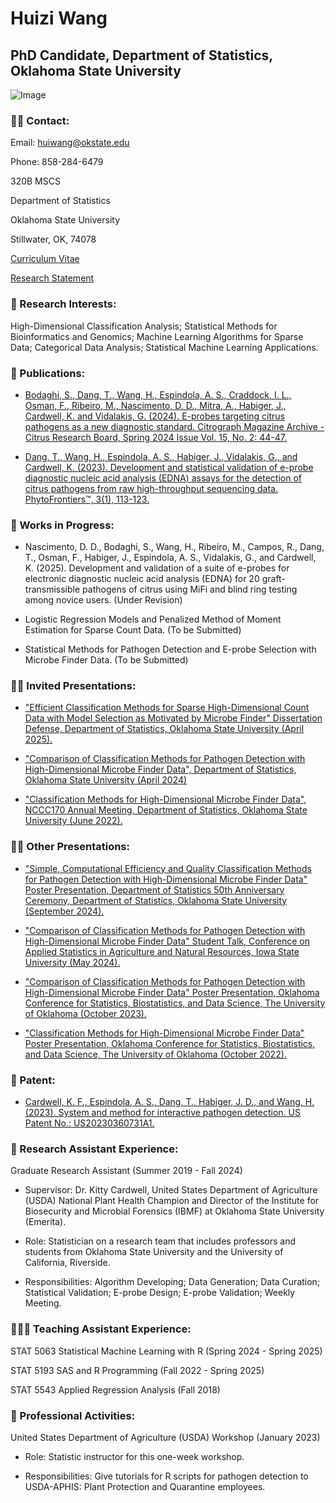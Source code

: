 # Huizi Wang 

## PhD Candidate, Department of Statistics, Oklahoma State University

![Image](https://github.com/user-attachments/assets/f7087c21-2cc8-4739-bb9b-7f74570139a3)

### 👩‍🎓 Contact:

Email: huiwang@okstate.edu

Phone: 858-284-6479

320B MSCS 

Department of Statistics

Oklahoma State University

Stillwater, OK, 74078

[Curriculum Vitae](https://github.com/user-attachments/files/20270045/Huizi_s_CV3.pdf)

[Research Statement](https://huiziwang.github.io/files/Research_Statement.pdf)

### 📝 Research Interests:

High-Dimensional Classification Analysis; Statistical Methods for Bioinformatics and Genomics; Machine Learning Algorithms for Sparse Data; Categorical Data Analysis; Statistical Machine Learning Applications.

### 📄 Publications:

- [Bodaghi, S., Dang, T., Wang, H., Espindola, A. S., Craddock, I. L., Osman, F., Ribeiro, M., Nascimento, D. D., Mitra, A., Habiger, J., Cardwell, K. and Vidalakis, G. (2024). E-probes targeting citrus pathogens as a new diagnostic standard. Citrograph Magazine Archive - Citrus Research Board, Spring 2024 Issue Vol. 15, No. 2: 44-47.](https://citrus-research-board-static.sfo2.digitaloceanspaces.com/citrograph/pdf/CRB-Citrograph-Mag-Q2-Spring-2024-Web.pdf)

- [Dang, T., Wang, H., Espindola, A. S., Habiger, J., Vidalakis, G., and Cardwell, K. (2023). Development and statistical validation of e-probe diagnostic nucleic acid analysis (EDNA) assays for the detection of citrus pathogens from raw high-throughput sequencing data. PhytoFrontiers™, 3(1), 113-123.](https://apsjournals.apsnet.org/doi/full/10.1094/PHYTOFR-05-22-0047-FI)

### 📄 Works in Progress:

- Nascimento, D. D., Bodaghi, S., Wang, H., Ribeiro, M., Campos, R., Dang, T., Osman, F., Habiger, J., Espindola, A. S., Vidalakis, G., and Cardwell, K. (2025). Development and validation of a suite of e-probes for electronic diagnostic nucleic acid analysis (EDNA) for 20 graft-transmissible pathogens of citrus using MiFi and blind ring testing among novice users. (Under Revision)

- Logistic Regression Models and Penalized Method of Moment Estimation for Sparse Count Data. (To be Submitted)

- Statistical Methods for Pathogen Detection and E-probe Selection with Microbe Finder Data. (To be Submitted)

### 🙋‍♀️ Invited Presentations:

- ["Efficient Classification Methods for Sparse High-Dimensional Count Data with Model Selection as Motivated by Microbe Finder" Dissertation Defense, Department of Statistics, Oklahoma State University (April 2025).](https://github.com/user-attachments/files/20270576/Qualifying_Exam_Slide_2.pdf)

- ["Comparison of Classification Methods for Pathogen Detection with High-Dimensional Microbe Finder Data", Department of Statistics, Oklahoma State University (April 2024)](https://github.com/user-attachments/files/20270582/Seminar_Fall_2024.pdf)

- ["Classification Methods for High-Dimensional Microbe Finder Data", NCCC170 Annual Meeting, Department of Statistics, Oklahoma State University (June 2022).](https://github.com/user-attachments/files/20270584/Conference.pdf)


### 🙋‍♀️ Other Presentations:

- ["Simple, Computational Efficiency and Quality Classification Methods for Pathogen Detection with High-Dimensional Microbe Finder Data" Poster Presentation, Department of Statistics 50th Anniversary Ceremony, Department of Statistics, Oklahoma State University (September 2024).](https://github.com/user-attachments/files/20270588/Poster.Department.Anniversary.pdf)

- ["Comparison of Classification Methods for Pathogen Detection with High-Dimensional Microbe Finder Data" Student Talk, Conference on Applied Statistics in Agriculture and Natural Resources, Iowa State University (May 2024).](https://github.com/user-attachments/files/20270615/ISU_V2_Huizi.pdf)
 
- ["Comparison of Classification Methods for Pathogen Detection with High-Dimensional Microbe Finder Data" Poster Presentation, Oklahoma Conference for Statistics, Biostatistics, and Data Science, The University of Oklahoma (October 2023).](https://github.com/user-attachments/files/20270622/Poster--OSU.Huizi.wang.2023.pdf)

- ["Classification Methods for High-Dimensional Microbe Finder Data" Poster Presentation, Oklahoma Conference for Statistics, Biostatistics, and Data Science, The University of Oklahoma (October 2022).](https://github.com/user-attachments/files/20270623/Poster.New--OSU.Huizi.wang.pdf)

### 🧬 Patent:

- [Cardwell, K. F., Espindola, A. S., Dang, T., Habiger, J. D., and Wang, H. (2023). System and method for interactive pathogen detection. US Patent No.: US20230360731A1.](https://patents.google.com/patent/US20230360731A1)

### 🧬 Research Assistant Experience:

Graduate Research Assistant (Summer 2019 - Fall 2024)

- Supervisor: Dr. Kitty Cardwell, United States Department of Agriculture (USDA) National Plant Health Champion and Director of the Institute for Biosecurity and Microbial Forensics (IBMF) at Oklahoma State University (Emerita).

- Role: Statistician on a research team that includes professors and students from Oklahoma State University and the University of California, Riverside.

- Responsibilities: Algorithm Developing; Data Generation; Data Curation; Statistical Validation; E-probe Design; E-probe Validation; Weekly Meeting.

### 🧑🏻‍🏫 Teaching Assistant Experience:

STAT 5063 Statistical Machine Learning with R (Spring 2024 - Spring 2025)

STAT 5193 SAS and R Programming (Fall 2022 - Spring 2025)

STAT 5543 Applied Regression Analysis (Fall 2018)

### 🧬 Professional Activities:

United States Department of Agriculture (USDA) Workshop (January 2023)

- Role: Statistic instructor for this one-week workshop.

- Responsibilities: Give tutorials for R scripts for pathogen detection to USDA-APHIS: Plant Protection and Quarantine employees.
